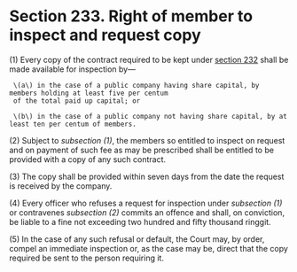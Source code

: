 # Section 233. Right of member to inspect and request copy

\(1\) Every copy of the contract required to be kept under [section 232](section-232.-copy-of-contracts-to-be-available-for-inspection.md) shall be made available for inspection by—

     \(a\) in the case of a public company having share capital, by members holding at least five per centum  
     of the total paid up capital; or

     \(b\) in the case of a public company not having share capital, by at least ten per centum of members.

\(2\) Subject to _subsection \(1\)_, the members so entitled to inspect on request and on payment of such fee as may be prescribed shall be entitled to be provided with a copy of any such contract.

\(3\) The copy shall be provided within seven days from the date the request is received by the company.

\(4\) Every officer who refuses a request for inspection under _subsection \(1\)_ or contravenes _subsection \(2\)_ commits an offence and shall, on conviction, be liable to a fine not exceeding two hundred and fifty thousand ringgit.

\(5\) In the case of any such refusal or default, the Court may, by order, compel an immediate inspection or, as the case may be, direct that the copy required be sent to the person requiring it.

